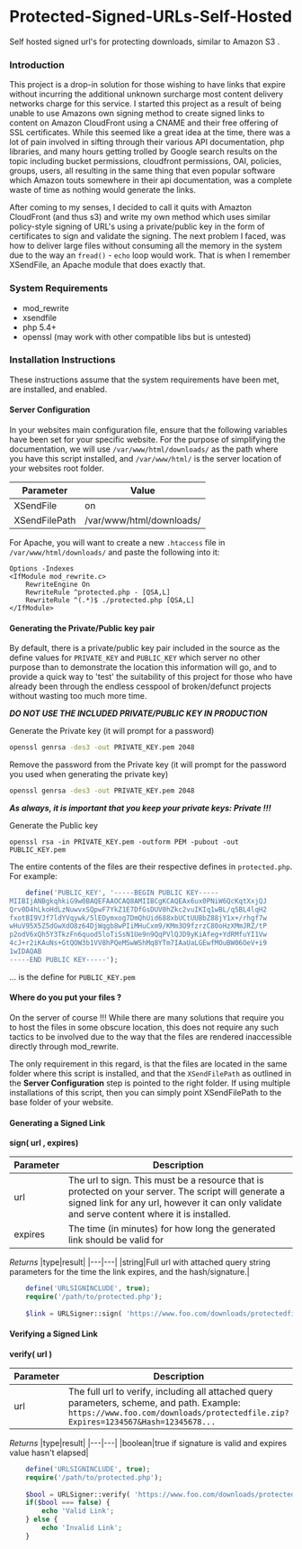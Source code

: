 # Protected-Signed-URLs-Self-Hosted
Self hosted signed url's for protecting downloads, similar to Amazon S3 .

### Introduction

This project is a drop-in solution for those wishing to have links that expire without incurring the additional unknown surcharge most content delivery networks charge for this service. I started this project as a result of being unable to use Amazons own signing method to create signed links to content on Amazon CloudFront using a CNAME and their free offering of SSL certificates. While this seemed like a great idea at the time, there was a lot of pain involved in sifting through their various API documentation, php libraries, and many hours getting trolled by Google search results on the topic including bucket permissions, cloudfront permissions, OAI, policies, groups, users, all resulting in the same thing that even popular software which Amazon touts somewhere in their api documentation, was a complete waste of time as nothing would generate the links.

After coming to my senses, I decided to call it quits with Amazton CloudFront (and thus s3) and write my own method which uses similar policy-style signing of URL's using a private/public key in the form of certificates to sign and validate the signing. The next problem I faced, was how to deliver large files without consuming all the memory in the system due to the way an `fread()` - `echo` loop would work.  That is when I remember XSendFile, an Apache module that does exactly that.


### System Requirements
- mod_rewrite
- xsendfile
- php 5.4+
- openssl (may work with other compatible libs but is untested)

### Installation Instructions

These instructions assume that the system requirements have been met, are installed, and enabled.

#### Server Configuration

In your websites main configuration file, ensure that the following variables have been set for your specific website. For the purpose of simplifying the documentation, we will use `/var/www/html/downloads/` as the path where you have this script installed, and `/var/www/html/` is the server location of your websites root folder.

| Parameter | Value |
| --- | --- |
|XSendFile|on|
|XSendFilePath|/var/www/html/downloads/|

For Apache, you will want to create a new `.htaccess` file in `/var/www/html/downloads/` and paste the following into it:

```apacheconf
Options -Indexes
<IfModule mod_rewrite.c>
	RewriteEngine On
	RewriteRule ^protected.php - [QSA,L]
	RewriteRule ^(.*)$ ./protected.php [QSA,L]
</IfModule>
```

#### Generating the Private/Public key pair

By default, there is a private/public key pair included in the source as the define values for `PRIVATE_KEY` and `PUBLIC_KEY` which server no other purpose than to demonstrate the location this information will go, and to provide a quick way to 'test' the suitability of this project for those who have already been through the endless cesspool of broken/defunct projects without wasting too much more time.

**_DO NOT USE THE INCLUDED PRIVATE/PUBLIC KEY IN PRODUCTION_**

Generate the Private key (it will prompt for a password)
```sh
openssl genrsa -des3 -out PRIVATE_KEY.pem 2048
```

Remove the password from the Private key (it will prompt for the password you used when generating the private key)
```sh
openssl genrsa -des3 -out PRIVATE_KEY.pem 2048
```

**_As always, it is important that you keep your private keys: Private !!!_**


Generate the Public key
```
openssl rsa -in PRIVATE_KEY.pem -outform PEM -pubout -out PUBLIC_KEY.pem
```

The entire contents of the files are their respective defines in `protected.php`.  For example:

```php
	define('PUBLIC_KEY', '-----BEGIN PUBLIC KEY-----
MIIBIjANBgkqhkiG9w0BAQEFAAOCAQ8AMIIBCgKCAQEAx6ux0PNiW6QcKqtXxjQJ
Qrv0D4hLkoHdLzNuwvxSQpwF7YkZ1E7DfGsDUV0hZkc2vuIKIq1wBL/q5BL4lqH2
fxotBI9VJf7ldYVqywk/5lEDymxog7DmQhUid688xbUCtUUBbZ88jY1x+/rhgf7w
wHuV95X5Z5dGwXdO8z64DjWqgb8wPIiMHuCxm9/KMm3O9fzrzC80oHzXMmJRZ/tP
p2odV6xQh5Y3TkzFn6quod5loTiSsN1Ue9n9QqPVlQJD9yKiAfeg+YdRMfuYI1Vw
4cJ+r2iKAuNs+GtQOW3b1VV8hPQeMSwWShMq8YTm7IAaUaLGEwfMOuBW06OeV+i9
1wIDAQAB
-----END PUBLIC KEY-----');
```

... is the define for `PUBLIC_KEY.pem`


#### Where do you put your files ?

On the server of course !!!  While there are many solutions that require you to host the files in some obscure location, this does not require any such tactics to be involved due to the way that the files are rendered inaccessible directly through mod_rewrite.

The only requirement in this regard, is that the files are located in the same folder where this script is installed, and that the `XSendFilePath` as outlined in the **Server Configuration** step is pointed to the right folder. If using multiple installations of this script, then you can simply point XSendFilePath to the base folder of your website.

#### Generating a Signed Link

**sign( url , expires)**

|Parameter|Description|
|---|---|
|url|The url to sign. This must be a resource that is protected on your server. The script will generate a signed link for any url, however it can only validate and serve content where it is installed.|
|expires|The time (in minutes) for how long the generated link should be valid for|

_Returns_
|type|result|
|---|---|
|string|Full url with attached query string parameters for the time the link expires, and the hash/signature.|

```php
	define('URLSIGNINCLUDE', true);
	require('/path/to/protected.php');
	
	$link = URLSigner::sign( 'https://www.foo.com/downloads/protectedfile.zip', 10 );
```

#### Verifying a Signed Link

**verify( url )**

|Parameter|Description|
|---|---|
|url|The full url to verify, including all attached query parameters, scheme, and path. Example: `https://www.foo.com/downloads/protectedfile.zip?Expires=1234567&Hash=12345678...`|

_Returns_
|type|result|
|---|---|
|boolean|true if signature is valid and expires value hasn't elapsed|

```php
	define('URLSIGNINCLUDE', true);
	require('/path/to/protected.php');
	
	$bool = URLSigner::verify( 'https://www.foo.com/downloads/protectedfile.zip?Expires=1234567&Hash=12345678...' );
	if($bool === false) {
		echo 'Valid Link';
	} else {
		echo 'Invalid Link';
	}
```